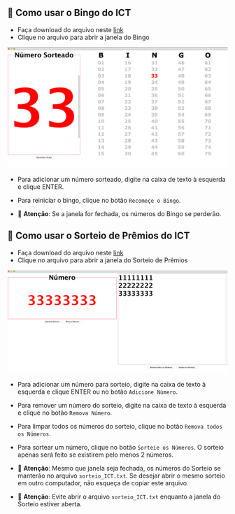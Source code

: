 ## :8ball: Como usar o Bingo do ICT

- Faça download do arquivo neste [link](https://github.com/pmunizferreira/ict/tree/develop/Bingo)
- Clique no arquivo para abrir a janela do Bingo

![](Bingo/bingo1.png)

- Para adicionar um número sorteado, digite na caixa de texto à esquerda e clique ENTER.
- Para reiniciar o bingo, clique no botão `Recomeçe o Bingo`.

- :pushpin: **Atenção**: Se a janela for fechada, os números do Bingo se perderão.

## :gift_heart: Como usar o Sorteio de Prêmios do ICT

- Faça download do arquivo neste [link](https://github.com/pmunizferreira/ict/tree/develop/Sorteio)
- Clique no arquivo para abrir a janela do Sorteio de Prêmios

![](Sorteio/sorteio1.png)

- Para adicionar um número para sorteio, digite na caixa de texto à esquerda e clique ENTER ou no botão `Adicione Número`.
- Para remover um número do sorteio, digite na caixa de texto à esquerda e clique no botão `Remova Número`.
- Para limpar todos os números do sorteio, clique no botão `Remova todos os Números`.
- Para sortear um número, clique no botão `Sorteie os Números`. O sorteio apenas será feito se existirem pelo menos 2 números.

- :pushpin: **Atenção**: Mesmo que janela seja fechada, os números do Sorteio se manterão no arquivo `sorteio_ICT.txt`. Se desejar abrir o mesmo sorteio em outro computador, não esqueça de copiar este arquivo.

- :pushpin: **Atenção**: Evite abrir o arquivo `sorteio_ICT.txt` enquanto a janela do Sorteio estiver aberta.
